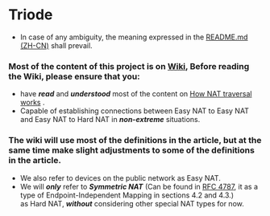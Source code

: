 # Triode
* In case of any ambiguity, the meaning expressed in the [README.md (ZH-CN)](./README.md) shall prevail.

### Most of the content of this project is on [Wiki](https://github.com/Xor7Studio/Bandwidth-Capacity-Protocol/wiki), Before reading the Wiki, please ensure that you:
* have **_read_** and **_understood_** most of the content on [How NAT traversal works](https://tailscale.com/blog/how-nat-traversal-works/) .
* Capable of establishing connections between Easy NAT to Easy NAT and Easy NAT to Hard NAT in **_non-extreme_** situations.

### The wiki will use most of the definitions in the article, but at the same time make slight adjustments to some of the definitions in the article.
* We also refer to devices on the public network as Easy NAT.
* We will **_only_** refer to **_Symmetric NAT_** (Can be found in [RFC 4787](https://www.rfc-editor.org/rfc/rfc4787), it as a type of Endpoint-Independent Mapping in sections 4.2 and 4.3.)   
as Hard NAT, **_without_** considering other special NAT types for now.
